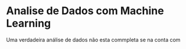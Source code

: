 # Analise de Dados com Machine Learning
 
Uma verdadeira análise de dados não esta commpleta se na conta com 